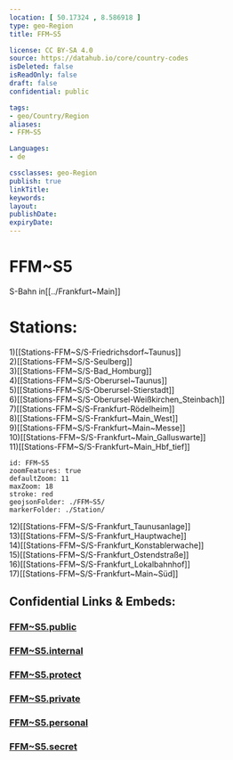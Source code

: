 ```yaml
---
location: [ 50.17324 , 8.586918 ] 
type: geo-Region
title: FFM~S5

license: CC BY-SA 4.0
source: https://datahub.io/core/country-codes
isDeleted: false
isReadOnly: false
draft: false
confidential: public

tags:
- geo/Country/Region
aliases:
- FFM~S5

Languages:
- de

cssclasses: geo-Region
publish: true
linkTitle: 
keywords: 
layout: 
publishDate: 
expiryDate: 
---
```


# FFM~S5

S-Bahn in[[../Frankfurt~Main]]  

# Stations:
1)[[Stations-FFM~S/S-Friedrichsdorf~Taunus]]  
2)[[Stations-FFM~S/S-Seulberg]]  
3)[[Stations-FFM~S/S-Bad_Homburg]]  
4)[[Stations-FFM~S/S-Oberursel~Taunus]]  
5)[[Stations-FFM~S/S-Oberursel-Stierstadt]]  
6)[[Stations-FFM~S/S-Oberursel-Weißkirchen_Steinbach]]  
7)[[Stations-FFM~S/S-Frankfurt-Rödelheim]]  
8)[[Stations-FFM~S/S-Frankfurt~Main_West]]  
9)[[Stations-FFM~S/S-Frankfurt~Main~Messe]]  
10)[[Stations-FFM~S/S-Frankfurt~Main_Galluswarte]]  
11)[[Stations-FFM~S/S-Frankfurt~Main_Hbf_tief]]  

```leaflet
id: FFM~S5
zoomFeatures: true 
defaultZoom: 11 
maxZoom: 18
stroke: red
geojsonFolder: ./FFM~S5/
markerFolder: ./Station/
```

12)[[Stations-FFM~S/S-Frankfurt_Taunusanlage]]  
13)[[Stations-FFM~S/S-Frankfurt_Hauptwache]]  
14)[[Stations-FFM~S/S-Frankfurt_Konstablerwache]]  
15)[[Stations-FFM~S/S-Frankfurt_Ostendstraße]]  
16)[[Stations-FFM~S/S-Frankfurt_Lokalbahnhof]]  
17)[[Stations-FFM~S/S-Frankfurt~Main~Süd]]  


## Confidential Links & Embeds: 

### [FFM~S5.public](/_public/\Earth\Continent\Europe\Europe~Central\Germany\Germany~West\Hessen\counties~Hessen\Frankfurt~MainFFM~S5.public.md) 

### [FFM~S5.internal](/_internal/\Earth\Continent\Europe\Europe~Central\Germany\Germany~West\Hessen\counties~Hessen\Frankfurt~MainFFM~S5.internal.md) 

### [FFM~S5.protect](/_protect/\Earth\Continent\Europe\Europe~Central\Germany\Germany~West\Hessen\counties~Hessen\Frankfurt~MainFFM~S5.protect.md) 

### [FFM~S5.private](/_private/\Earth\Continent\Europe\Europe~Central\Germany\Germany~West\Hessen\counties~Hessen\Frankfurt~MainFFM~S5.private.md) 

### [FFM~S5.personal](/_personal/\Earth\Continent\Europe\Europe~Central\Germany\Germany~West\Hessen\counties~Hessen\Frankfurt~MainFFM~S5.personal.md) 

### [FFM~S5.secret](/_secret/\Earth\Continent\Europe\Europe~Central\Germany\Germany~West\Hessen\counties~Hessen\Frankfurt~MainFFM~S5.secret.md)

